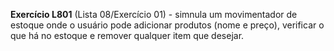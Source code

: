 **Exercício L801** (Lista 08/Exercício 01) - simnula um movimentador de estoque onde o usuário pode adicionar produtos (nome e preço), verificar o que há no estoque e remover qualquer item que desejar.